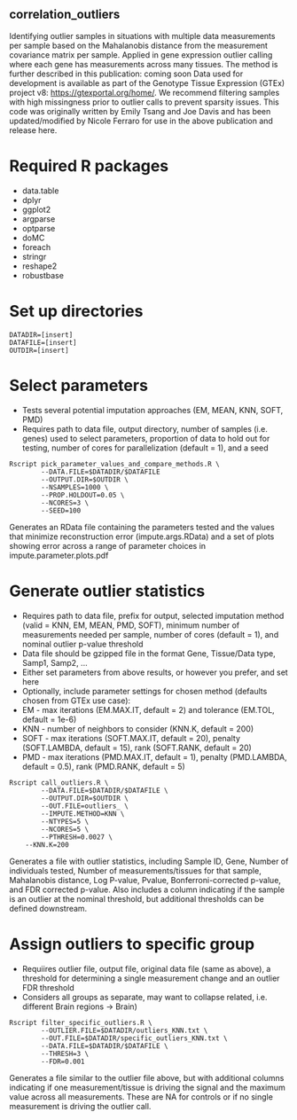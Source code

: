 ## correlation_outliers
Identifying outlier samples in situations with multiple data measurements per sample based on the Mahalanobis distance from the measurement covariance matrix per sample. Applied in gene expression outlier calling where each gene has measurements across many tissues.
The method is further described in this publication: coming soon
Data used for development is available as part of the Genotype Tissue Expression (GTEx) project v8: https://gtexportal.org/home/. 
We recommend filtering samples with high missingness prior to outlier calls to prevent sparsity issues.
This code was originally written by Emily Tsang and Joe Davis and has been updated/modified by Nicole Ferraro for use in the above publication and release here.

# Required R packages
* data.table
* dplyr
* ggplot2
* argparse
* optparse
* doMC
* foreach
* stringr
* reshape2
* robustbase

# Set up directories
```
DATADIR=[insert]
DATAFILE=[insert]
OUTDIR=[insert]
```

# Select parameters
* Tests several potential imputation approaches (EM, MEAN, KNN, SOFT, PMD)
* Requires path to data file, output directory, number of samples (i.e. genes) used to select parameters, proportion of data to hold out for testing, number of cores for parallelization (default = 1), and a seed
```
Rscript pick_parameter_values_and_compare_methods.R \
        --DATA.FILE=$DATADIR/$DATAFILE
        --OUTPUT.DIR=$OUTDIR \
        --NSAMPLES=1000 \
        --PROP.HOLDOUT=0.05 \
        --NCORES=3 \
        --SEED=100
```
Generates an RData file containing the parameters tested and the values that minimize reconstruction error (impute.args.RData) and a set of plots showing error across a range of parameter choices in impute.parameter.plots.pdf

# Generate outlier statistics
* Requires path to data file, prefix for output, selected imputation method (valid = KNN, EM, MEAN, PMD, SOFT), minimum number of measurements needed per sample, number of cores (default = 1), and nominal outlier p-value threshold
* Data file should be gzipped file in the format Gene, Tissue/Data type, Samp1, Samp2, ...
* Either set parameters from above results, or however you prefer, and set here
* Optionally, include parameter settings for chosen method (defaults chosen from GTEx use case):
*	EM - max iterations (EM.MAX.IT, default = 2) and tolerance (EM.TOL, default = 1e-6)
*	KNN - number of neighbors to consider (KNN.K, default = 200)
*	SOFT - max iterations (SOFT.MAX.IT, default = 20), penalty (SOFT.LAMBDA, default = 15), rank (SOFT.RANK, default = 20)
* 	PMD - max iterations (PMD.MAX.IT, default = 1), penalty (PMD.LAMBDA, default = 0.5), rank (PMD.RANK, default = 5)
```
Rscript call_outliers.R \
        --DATA.FILE=$DATADIR/$DATAFILE \
        --OUTPUT.DIR=$OUTDIR \
        --OUT.FILE=outliers_ \
        --IMPUTE.METHOD=KNN \
        --NTYPES=5 \
        --NCORES=5 \
        --PTHRESH=0.0027 \
	--KNN.K=200
```
Generates a file with outlier statistics, including Sample ID, Gene, Number of individuals tested, Number of measurements/tissues for that sample, Mahalanobis distance, Log P-value, Pvalue, Bonferroni-corrected p-value, and FDR corrected p-value. Also includes a column indicating if the sample is an outlier at the nominal threshold, but additional thresholds can be defined downstream.

# Assign outliers to specific group
* Requiires outlier file, output file, original data file (same as above), a threshold for determining a single measurement change and an outlier FDR threshold
* Considers all groups as separate, may want to collapse related, i.e. different Brain regions -> Brain)
```
Rscript filter_specific_outliers.R \
        --OUTLIER.FILE=$DATADIR/outliers_KNN.txt \
        --OUT.FILE=$DATADIR/specific_outliers_KNN.txt \
        --DATA.FILE=$DATADIR/$DATAFILE \
        --THRESH=3 \
        --FDR=0.001
```
Generates a file similar to the outlier file above, but with additional columns indicating if one measurement/tissue is driving the signal and the maximum value across all measurements. These are NA for controls or if no single measurement is driving the outlier call.
